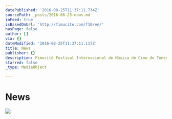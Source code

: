 ```yaml
---
datePublished: '2016-08-25T11:37:11.734Z'
sourcePath: _posts/2016-08-25-news.md
inFeed: true
isBasedOnUrl: 'http://fimucite.com/f10/en/'
hasPage: false
author: []
via: {}
dateModified: '2016-08-25T11:37:11.117Z'
title: News
publisher: {}
description: Fimucité Festival Internacional de Música de Cine de Tenerife
starred: false
_type: MediaObject

---
```

# News
![](https://the-grid-user-content.s3-us-west-2.amazonaws.com/13d6c734-05c4-4f66-8328-6fda88d6c097.jpg)